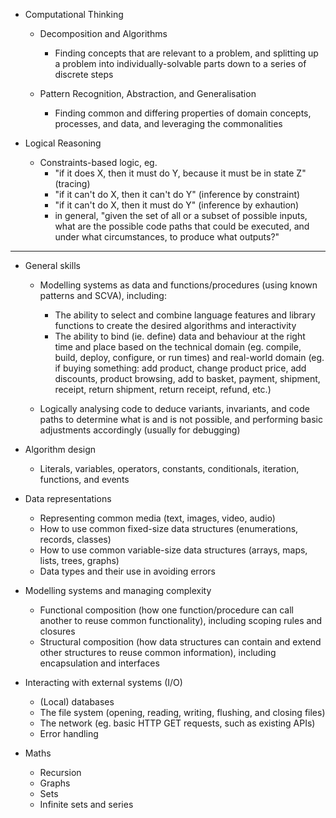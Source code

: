 - Computational Thinking
  - Decomposition and Algorithms
    - Finding concepts that are relevant to a problem, and splitting up a problem into individually-solvable parts down to a series of discrete steps

  - Pattern Recognition, Abstraction, and Generalisation
    - Finding common and differing properties of domain concepts, processes, and data, and leveraging the commonalities

- Logical Reasoning
  - Constraints-based logic, eg.
    - "if it does X, then it must do Y, because it must be in state Z" (tracing)
    - "if it can't do X, then it can't do Y" (inference by constraint)
    - "if it can't do X, then it must do Y" (inference by exhaution)
    - in general, "given the set of all or a subset of possible inputs, what are the possible code paths that could be executed, and under what circumstances, to produce what outputs?"

---

- General skills
  - Modelling systems as data and functions/procedures (using known patterns and SCVA), including:
    - The ability to select and combine language features and library functions to create the desired algorithms and interactivity
    - The ability to bind (ie. define) data and behaviour at the right time and place based on the technical domain (eg. compile, build, deploy, configure, or run times) and real-world domain (eg. if buying something: add product, change product price, add discounts, product browsing, add to basket, payment, shipment, receipt, return shipment, return receipt, refund, etc.)

  - Logically analysing code to deduce variants, invariants, and code paths to determine what is and is not possible, and performing basic adjustments accordingly (usually for debugging)

- Algorithm design
  - Literals, variables, operators, constants, conditionals, iteration, functions, and events

- Data representations
  - Representing common media (text, images, video, audio)
  - How to use common fixed-size data structures (enumerations, records, classes)
  - How to use common variable-size data structures (arrays, maps, lists, trees, graphs)
  - Data types and their use in avoiding errors

- Modelling systems and managing complexity
  - Functional composition (how one function/procedure can call another to reuse common functionality), including scoping rules and closures
  - Structural composition (how data structures can contain and extend other structures to reuse common information), including encapsulation and interfaces

- Interacting with external systems (I/O)
  - (Local) databases
  - The file system (opening, reading, writing, flushing, and closing files)
  - The network (eg. basic HTTP GET requests, such as existing APIs)
  - Error handling

- Maths
  - Recursion
  - Graphs
  - Sets
  - Infinite sets and series
